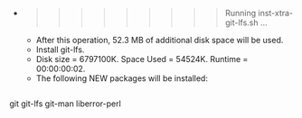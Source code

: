 * >>>>>>>>> Running inst-xtra-git-lfs.sh ...
  * After this operation, 52.3 MB of additional disk space will be used.
  * Install git-lfs.
  * Disk size = 6797100K. Space Used = 54524K. Runtime = 00:00:00:02.
  * The following NEW packages will be installed:
  ```bash
git git-lfs git-man liberror-perl
  ```
